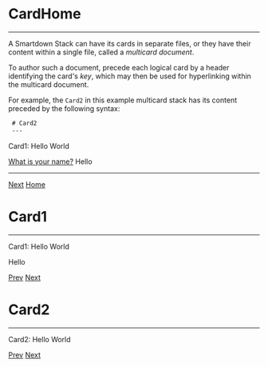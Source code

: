 
# CardHome
---

A Smartdown Stack can have its cards in separate files, or they have their content within a single file, called a *multicard document*.

To author such a document, precede each logical card by a header identifying the card's *key*, which may then be used for hyperlinking within the multicard document.

For example, the `Card2` in this example multicard stack has its content preceded by the following syntax:

```markdown
 # Card2
 ---
```

Card1: Hello World

[What is your name?](:?NAME)
Hello [](:!NAME)

---

[Next](:@Card1)
[Home](:@Home)


# Card1
---

Card1: Hello World

Hello [](:!NAME)

[Prev](:@CardHome)
[Next](:@Card2)


# Card2
---

Card2: Hello World

[Prev](:@Card1)
[Next](:@CardHome)

